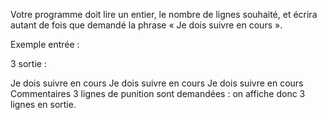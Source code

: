 Votre programme doit lire un entier, le nombre de lignes souhaité, et écrira autant de fois que demandé la phrase « Je dois suivre en cours ».

Exemple
entrée :

3
sortie :

Je dois suivre en cours
Je dois suivre en cours
Je dois suivre en cours
Commentaires
3 lignes de punition sont demandées : on affiche donc 3 lignes en sortie.